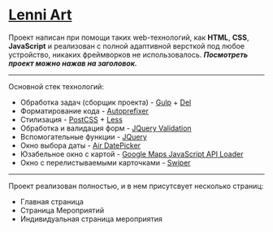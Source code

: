 # [Lenni Art](https://dima-sosin.github.io/)
Проект написан при помощи таких web-технологий, как **HTML**, **CSS**, **JavaScript** и реализован с полной адаптивной версткой под любое устройство, никаких фреймворков не использовалось. ***Посмотреть проект можно нажав на заголовок.***

___
Основной стек технологий:
* Обработка задач (сборщик проекта) - [Gulp](https://gulpjs.com/) + [Del](https://www.npmjs.com/package/del)
* Форматирование кода - [Autoprefixer](https://www.npmjs.com/package/autoprefixer)
* Стилизация - [PostCSS](https://www.npmjs.com/package/postcss) + [Less](https://lesscss.org/)
* Обработка и валидация форм - [JQuery Validation](https://jqueryvalidation.org/)
* Вспомогательные функции - [JQuery](https://jquery.com/)
* Окно выбора даты - [Air DatePicker](https://www.npmjs.com/package/air-datepicker)
* Юзабельное окно с картой - [Google Maps JavaScript API Loader](https://www.npmjs.com/package/@googlemaps/js-api-loader)
* Окно с перелистываемыми карточками - [Swiper](https://swiperjs.com/)

___
Проект реализован полностью, и в нем присутсвует несколько страниц:
* Главная страница
* Страница Мероприятий
* Индивидуальная страница мероприятия
